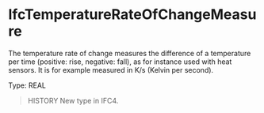 # IfcTemperatureRateOfChangeMeasure

The temperature rate of change measures the difference of a temperature per time (positive: rise, negative: fall), as for instance used with heat sensors. It is for example measured in K/s (Kelvin per second).

Type: REAL

> HISTORY  New type in IFC4.
